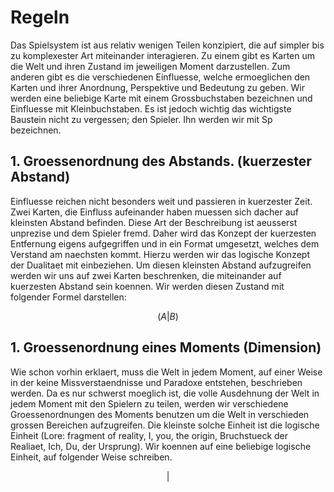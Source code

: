 # Regeln
Das Spielsystem ist aus relativ wenigen Teilen konzipiert, die auf simpler bis zu komplexester Art miteinander interagieren. Zu einem gibt es Karten um die Welt und ihren Zustand im jeweiligen Moment darzustellen. Zum anderen gibt es die verschiedenen Einfluesse, welche ermoeglichen den Karten und ihrer Anordnung, Perspektive und Bedeutung zu geben. Wir werden eine beliebige Karte mit einem Grossbuchstaben bezeichnen und Einfluesse mit Kleinbuchstaben. Es ist jedoch wichtig das wichtigste Baustein nicht zu vergessen; den Spieler. Ihn werden wir mit Sp bezeichnen.
## 1. Groessenordnung des Abstands. (kuerzester Abstand)
Einfluesse reichen nicht besonders weit und passieren in kuerzester Zeit. Zwei Karten, die Einfluss aufeinander haben muessen sich dacher auf kleinsten Abstand befinden. Diese Art der Beschreibung ist aeusserst unprezise und dem Spieler fremd. Daher wird das Konzept der kuerzesten Entfernung eigens aufgegriffen und in ein Format umgesetzt, welches dem Verstand am naechsten kommt. Hierzu werden wir das logische Konzept der Dualitaet mit einbeziehen. Um diesen kleinsten Abstand aufzugreifen werden wir uns auf zwei Karten beschrenken, die miteinander auf kuerzesten Abstand sein koennen. Wir werden diesen Zustand mit folgender Formel darstellen:
```math
( A | B )
```
## 1. Groessenordnung eines Moments (Dimension)
Wie schon vorhin erklaert, muss die Welt in jedem Moment, auf einer Weise in der keine Missverstaendnisse und Paradoxe entstehen, beschrieben werden. Da es nur schwerst moeglich ist, die volle Ausdehnung der Welt in jedem Moment mit den Spielern zu teilen, werden wir verschiedene Groessenordnungen des Moments benutzen um die Welt in verschieden grossen Bereichen aufzugreifen. Die kleinste solche Einheit ist die logische Einheit (Lore: fragment of reality, I, you, the origin, Bruchstueck der Realiaet, Ich, Du, der Ursprung). Wir koennen auf eine beliebige logische Einheit, auf folgender Weise schreiben.
```math
|
```